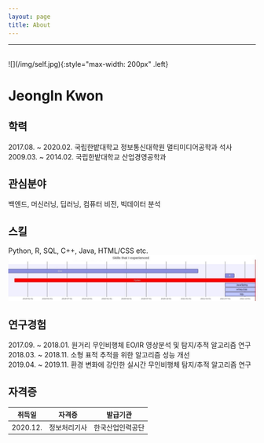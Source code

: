 ```yaml
---
layout: page
title: About
---
```

***
<br>
![](/img/self.jpg){:style="max-width: 200px" .left}
<h1>JeongIn Kwon</h1>

## 학력

2017.08. ~ 2020.02. 국립한밭대학교 정보통신대학원 멀티미디어공학과 석사<br>
2009.03. ~ 2014.02. 국립한밭대학교 산업경영공학과

## 관심분야

백엔드, 머신러닝, 딥러닝, 컴퓨터 비전, 빅데이터 분석


## 스킬

Python, R, SQL, C++, Java, HTML/CSS etc.
![SKILLS](/img/skills.png)

## 연구경험

2017.09. ~ 2018.01. 원거리 무인비행체 EO/IR 영상분석 및 탐지/추적 알고리즘 연구<br>
2018.03. ~ 2018.11. 소형 표적 추적을 위한 알고리즘 성능 개선<br>
2019.04. ~ 2019.11. 환경 변화에 강인한 실시간 무인비행체 탐지/추적 알고리즘 연구<br>

## 자격증

|  취득일  |     자격증     |     발급기관     |
|:-------:|:-------------:|:---------------:|
| 2020.12.|   정보처리기사  |  한국산업인력공단 |

